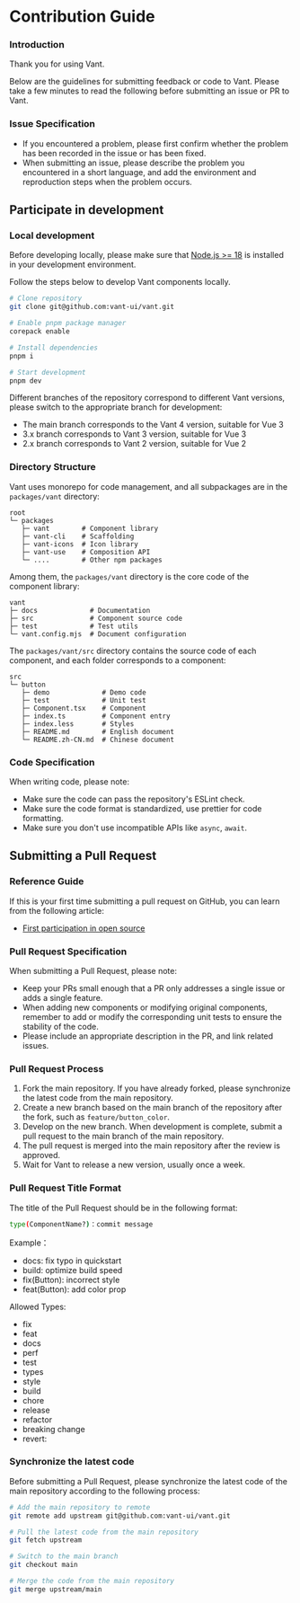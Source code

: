 # Contribution Guide

### Introduction

Thank you for using Vant.

Below are the guidelines for submitting feedback or code to Vant. Please take a few minutes to read the following before submitting an issue or PR to Vant.

### Issue Specification

- If you encountered a problem, please first confirm whether the problem has been recorded in the issue or has been fixed.
- When submitting an issue, please describe the problem you encountered in a short language, and add the environment and reproduction steps when the problem occurs.

## Participate in development

### Local development

Before developing locally, please make sure that [Node.js >= 18](https://nodejs.org) is installed in your development environment.

Follow the steps below to develop Vant components locally.

```bash
# Clone repository
git clone git@github.com:vant-ui/vant.git

# Enable pnpm package manager
corepack enable

# Install dependencies
pnpm i

# Start development
pnpm dev
```

Different branches of the repository correspond to different Vant versions, please switch to the appropriate branch for development:

- The main branch corresponds to the Vant 4 version, suitable for Vue 3
- 3.x branch corresponds to Vant 3 version, suitable for Vue 3
- 2.x branch corresponds to Vant 2 version, suitable for Vue 2

### Directory Structure

Vant uses monorepo for code management, and all subpackages are in the `packages/vant` directory:

```
root
└─ packages
   ├─ vant        # Component library
   ├─ vant-cli    # Scaffolding
   ├─ vant-icons  # Icon library
   ├─ vant-use    # Composition API
   └─ ....        # Other npm packages
```

Among them, the `packages/vant` directory is the core code of the component library:

```
vant
├─ docs             # Documentation
├─ src              # Component source code
├─ test             # Test utils
└─ vant.config.mjs  # Document configuration
```

The `packages/vant/src` directory contains the source code of each component, and each folder corresponds to a component:

```
src
└─ button
   ├─ demo             # Demo code
   ├─ test             # Unit test
   ├─ Component.tsx    # Component
   ├─ index.ts         # Component entry
   ├─ index.less       # Styles
   ├─ README.md        # English document
   └─ README.zh-CN.md  # Chinese document
```

### Code Specification

When writing code, please note:

- Make sure the code can pass the repository's ESLint check.
- Make sure the code format is standardized, use prettier for code formatting.
- Make sure you don't use incompatible APIs like `async`, `await`.

## Submitting a Pull Request

### Reference Guide

If this is your first time submitting a pull request on GitHub, you can learn from the following article:

- [First participation in open source](https://github.com/firstcontributions/first-contributions)

### Pull Request Specification

When submitting a Pull Request, please note:

- Keep your PRs small enough that a PR only addresses a single issue or adds a single feature.
- When adding new components or modifying original components, remember to add or modify the corresponding unit tests to ensure the stability of the code.
- Please include an appropriate description in the PR, and link related issues.

### Pull Request Process

1. Fork the main repository. If you have already forked, please synchronize the latest code from the main repository.
2. Create a new branch based on the main branch of the repository after the fork, such as `feature/button_color`.
3. Develop on the new branch. When development is complete, submit a pull request to the main branch of the main repository.
4. The pull request is merged into the main repository after the review is approved.
5. Wait for Vant to release a new version, usually once a week.

### Pull Request Title Format

The title of the Pull Request should be in the following format:

```bash
type(ComponentName?)：commit message
```

Example：

- docs: fix typo in quickstart
- build: optimize build speed
- fix(Button): incorrect style
- feat(Button): add color prop

Allowed Types:

- fix
- feat
- docs
- perf
- test
- types
- style
- build
- chore
- release
- refactor
- breaking change
- revert:

### Synchronize the latest code

Before submitting a Pull Request, please synchronize the latest code of the main repository according to the following process:

```bash
# Add the main repository to remote
git remote add upstream git@github.com:vant-ui/vant.git

# Pull the latest code from the main repository
git fetch upstream

# Switch to the main branch
git checkout main

# Merge the code from the main repository
git merge upstream/main
```
